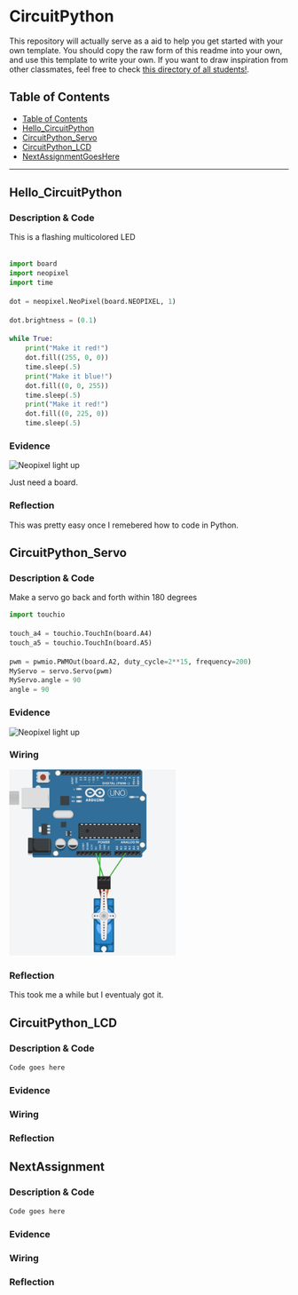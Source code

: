 # CircuitPython
This repository will actually serve as a aid to help you get started with your own template.  You should copy the raw form of this readme into your own, and use this template to write your own.  If you want to draw inspiration from other classmates, feel free to check [this directory of all students!](https://github.com/chssigma/Class_Accounts).
## Table of Contents
* [Table of Contents](#TableOfContents)
* [Hello_CircuitPython](#Hello_CircuitPython)
* [CircuitPython_Servo](#CircuitPython_Servo)
* [CircuitPython_LCD](#CircuitPython_LCD)
* [NextAssignmentGoesHere](#NextAssignment)
---

## Hello_CircuitPython

### Description & Code
This is a flashing multicolored LED

```python

import board
import neopixel
import time

dot = neopixel.NeoPixel(board.NEOPIXEL, 1)

dot.brightness = (0.1)

while True:
    print("Make it red!")
    dot.fill((255, 0, 0))
    time.sleep(.5)
    print("Make it blue!")
    dot.fill((0, 0, 255))
    time.sleep(.5)
    print("Make it red!")
    dot.fill((0, 225, 0))
    time.sleep(.5)

```


### Evidence

<img src="https://github.com/Jhouse53/CircuitPython/blob/main/GIF%20and%20Images/IMG_1004.gif?raw=true" alt="Neopixel light up" width="300">

Just need a board.

### Reflection
This was pretty easy once I remebered how to code in Python.




## CircuitPython_Servo

### Description & Code
Make a servo go back and forth within 180 degrees
```python
import touchio

touch_a4 = touchio.TouchIn(board.A4)
touch_a5 = touchio.TouchIn(board.A5)

pwm = pwmio.PWMOut(board.A2, duty_cycle=2**15, frequency=200)
MyServo = servo.Servo(pwm)
MyServo.angle = 90
angle = 90


```

### Evidence

<img src="https://github.com/Jhouse53/CircuitPython/blob/main/GIF%20and%20Images/capTouchServoGIF.gif?raw=true" alt="Neopixel light up" width="300">

### Wiring

<img src="https://github.com/Jhouse53/CircuitPython/blob/main/GIF%20and%20Images/SimpleServo%20Ciruit.PNG?raw=true" width="300">

### Reflection
This took me a while but I eventualy got it.



## CircuitPython_LCD

### Description & Code

```python
Code goes here

```

### Evidence

### Wiring

### Reflection





## NextAssignment

### Description & Code

```python
Code goes here

```

### Evidence

### Wiring

### Reflection
